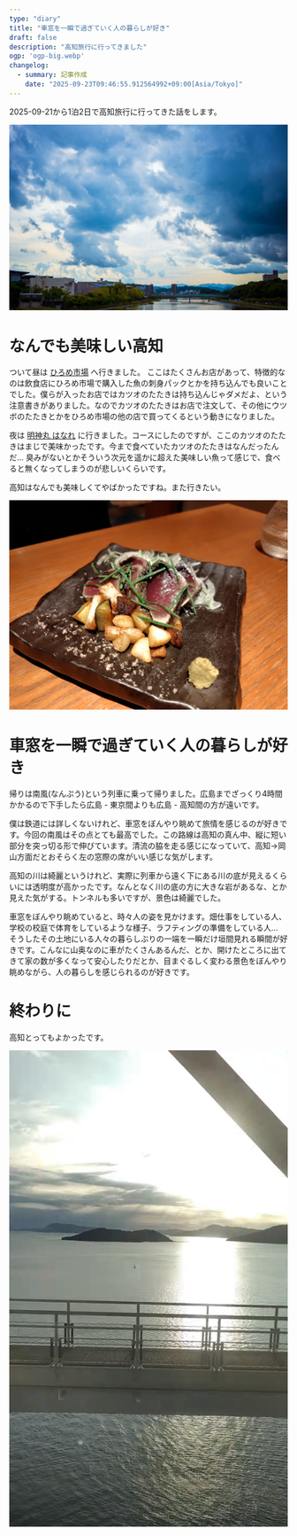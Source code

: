 ```yaml
---
type: "diary"
title: "車窓を一瞬で過ぎていく人の暮らしが好き"
draft: false
description: "高知旅行に行ってきました"
ogp: 'ogp-big.webp'
changelog:
  - summary: 記事作成
    date: "2025-09-23T09:46:55.912564992+09:00[Asia/Tokyo]"
---
```


<!-- titleは自動で入る -->
2025-09-21から1泊2日で高知旅行に行ってきた話をします。

![空](./3.jpg)

# なんでも美味しい高知

ついて昼は [ひろめ市場](https://hirome.co.jp/) へ行きました。
ここはたくさんお店があって、特徴的なのは飲食店にひろめ市場で購入した魚の刺身パックとかを持ち込んでも良いことでした。僕らが入ったお店ではカツオのたたきは持ち込んじゃダメだよ、という注意書きがありました。なのでカツオのたたきはお店で注文して、その他にウツボのたたきとかをひろめ市場の他の店で買ってくるという動きになりました。

夜は [明神丸 はなれ](https://shop.myojinmaru.jp/shop/hanare/) に行きました。コースにしたのですが、ここのカツオのたたきはまじで美味かったです。今まで食べていたカツオのたたきはなんだったんだ... 臭みがないとかそういう次元を遥かに超えた美味しい魚って感じで、食べると無くなってしまうのが悲しいくらいです。

高知はなんでも美味しくてやばかったですね。また行きたい。

![カツオのたたき](./1.jpg)

# 車窓を一瞬で過ぎていく人の暮らしが好き

帰りは南風(なんぷう)という列車に乗って帰りました。広島までざっくり4時間かかるので下手したら広島 - 東京間よりも広島 - 高知間の方が遠いです。

僕は鉄道には詳しくないけれど、車窓をぼんやり眺めて旅情を感じるのが好きです。今回の南風はその点とても最高でした。この路線は高知の真ん中、縦に短い部分を突っ切る形で伸びています。清流の脇を走る感じになっていて、高知→岡山方面だとおそらく左の窓際の席がいい感じな気がします。

高知の川は綺麗というけれど、実際に列車から遠く下にある川の底が見えるくらいには透明度が高かったです。なんとなく川の底の方に大きな岩があるな、とか見えた気がする。トンネルも多いですが、景色は綺麗でした。

車窓をぼんやり眺めていると、時々人の姿を見かけます。畑仕事をしている人、学校の校庭で体育をしているような様子、ラフティングの準備をしている人... そうしたその土地にいる人々の暮らしぶりの一端を一瞬だけ垣間見れる瞬間が好きです。こんなに山奥なのに車がたくさんあるんだ、とか、開けたところに出てきて家の数が多くなって安心したりだとか、目まぐるしく変わる景色をぼんやり眺めながら、人の暮らしを感じられるのが好きです。

# 終わりに

高知とってもよかったです。

![瀬戸内海](./2.png)
